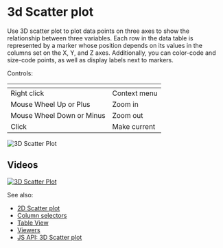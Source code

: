 <!-- TITLE: 3D Scatter plot -->
<!-- SUBTITLE: -->

# 3d Scatter plot

Use 3D scatter plot to plot data points on three axes to show the relationship between three variables. Each row in the
data table is represented by a marker whose position depends on its values in the columns set on the X, Y, and Z axes.
Additionally, you can color-code and size-code points, as well as display labels next to markers.

Controls:

| []()                      |                        |
|---------------------------|------------------------|
| Right click               | Context menu           |
| Mouse Wheel Up or Plus    | Zoom in                |
| Mouse Wheel Down or Minus | Zoom out               |
| Click                     | Make current           |

![3D Scatter Plot](../../uploads/gifs/3d-scatter-plot.gif "3D scatter plot")

## Videos

[![3D Scatter Plot](../../uploads/youtube/visualizations2.png "Open on Youtube")](https://www.youtube.com/watch?v=7MBXWzdC0-I&t=1723s)

See also:

* [2D Scatter plot](scatter-plot.md)
* [Column selectors](column-selectors.md)
* [Table View](../../overview/table-view.md)
* [Viewers](../viewers.md)
* [JS API: 3D Scatter plot](https://public.datagrok.ai/js/samples/ui/viewers/types/scatter-plot-3d)
